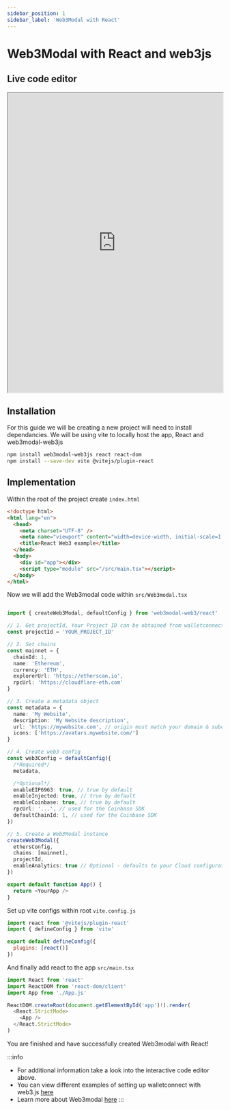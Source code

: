 ```yaml
---
sidebar_position: 1
sidebar_label: 'Web3Modal with React'
---
```


# Web3Modal with React and web3js

## Live code editor

<iframe width="100%" height="700px"  src="https://stackblitz.com/edit/vitejs-vite-cg7ctd?embed=1&file=src%2FApp.tsx"></iframe>



## Installation

For this guide we will be creating a new project will need to install dependancies. We will be using vite to locally host the app, React and web3modal-web3js

```bash
npm install web3modal-web3js react react-dom
npm install --save-dev vite @vitejs/plugin-react
```

## Implementation

Within the root of the project create `index.html`
```html
<!doctype html>
<html lang="en">
  <head>
    <meta charset="UTF-8" />
    <meta name="viewport" content="width=device-width, initial-scale=1.0" />
    <title>React Web3 example</title>
  </head>
  <body>
    <div id="app"></div>
    <script type="module" src="/src/main.tsx"></script>
  </body>
</html>
```

Now we will add the Web3modal code within `src/Web3modal.tsx`
```typescript

import { createWeb3Modal, defaultConfig } from 'web3modal-web3/react'

// 1. Get projectId, Your Project ID can be obtained from walletconnect.com
const projectId = 'YOUR_PROJECT_ID'

// 2. Set chains
const mainnet = {
  chainId: 1,
  name: 'Ethereum',
  currency: 'ETH',
  explorerUrl: 'https://etherscan.io',
  rpcUrl: 'https://cloudflare-eth.com'
}

// 3. Create a metadata object
const metadata = {
  name: 'My Website',
  description: 'My Website description',
  url: 'https://mywebsite.com', // origin must match your domain & subdomain
  icons: ['https://avatars.mywebsite.com/']
}

// 4. Create web3 config
const web3Config = defaultConfig({
  /*Required*/
  metadata,

  /*Optional*/
  enableEIP6963: true, // true by default
  enableInjected: true, // true by default
  enableCoinbase: true, // true by default
  rpcUrl: '...', // used for the Coinbase SDK
  defaultChainId: 1, // used for the Coinbase SDK
})

// 5. Create a Web3Modal instance
createWeb3Modal({
  ethersConfig,
  chains: [mainnet],
  projectId,
  enableAnalytics: true // Optional - defaults to your Cloud configuration
})

export default function App() {
  return <YourApp />
}
```

Set up vite configs within root `vite.config.js`
```javascript
import react from '@vitejs/plugin-react'
import { defineConfig } from 'vite'

export default defineConfig({
  plugins: [react()]
})
```

And finally add react to the app `src/main.tsx`
```typescript
import React from 'react'
import ReactDOM from 'react-dom/client'
import App from './App.js'

ReactDOM.createRoot(document.getElementById('app')!).render(
  <React.StrictMode>
    <App />
  </React.StrictMode>
)
```

You are finished and have successfully created Web3modal with React!

:::info
- For additional information take a look into the interactive code editor above.
- You can view different examples of setting up walletconnect with web3.js [here](https://github.com/ChainSafe/web3modal/tree/add-examples/examples/vue-web3)
- Learn more about Web3modal [here](https://docs.walletconnect.com/web3modal/about)
:::

